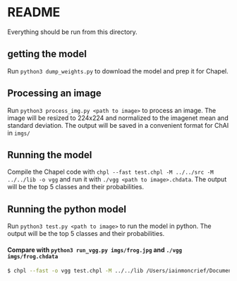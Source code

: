 # README

Everything should be run from this directory.

## getting the model

Run `python3 dump_weights.py` to download the model and prep it for Chapel.

## Processing an image

Run `python3 process_img.py <path to image>` to process an image. The image will be resized to 224x224 and normalized to the imagenet mean and standard deviation. The output will be saved in a convenient format for ChAI in `imgs/`

## Running the model

Compile the Chapel code with `chpl --fast test.chpl -M ../../src -M ../../lib -o vgg` and run it with `./vgg <path to image>.chdata`. The output will be the top 5 classes and their probabilities.

## Running the python model

Run `python3 test.py <path to image>` to run the model in python. The output will be the top 5 classes and their probabilities.

#### Compare with `python3 run_vgg.py imgs/frog.jpg` and `./vgg imgs/frog.chdata`


```bash
$ chpl --fast -o vgg test.chpl -M ../../lib /Users/iainmoncrief/Documents/Github/ChAI/bridge/include/bridge.h /Users/iainmoncrief/Documents/Github/ChAI/build/CMakeFiles/bridge.dir/bridge/lib/bridge.cpp.o -L /Users/iainmoncrief/Documents/Github/ChAI/libtorch/lib -ltorch -ltorch_cpu -lc10 -ltorch_global_deps --ldflags "-Wl,-rpath,/Users/iainmoncrief/Documents/Github/ChAI/libtorch/lib"
```